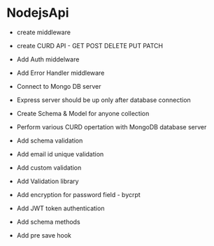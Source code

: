 # NodejsApi
- create middleware
- create CURD API - GET POST DELETE PUT PATCH
- Add Auth middelware
- Add Error Handler middleware
- Connect to Mongo DB server
- Express server should be up only after database connection

- Create Schema & Model for anyone collection
- Perform various CURD opertation with MongoDB database server
- Add schema validation
- Add email id unique validation
- Add custom validation 
- Add Validation library
- Add encryption for password field - bycrpt

- Add JWT token authentication
- Add schema methods 
- Add pre save hook 

